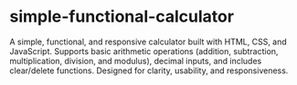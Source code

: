 # simple-functional-calculator
A simple, functional, and responsive calculator built with HTML, CSS, and JavaScript. Supports basic arithmetic operations (addition, subtraction, multiplication, division, and modulus), decimal inputs, and includes clear/delete functions. Designed for clarity, usability, and responsiveness.
